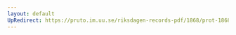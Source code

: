 ```yaml
---
layout: default
UpRedirect: https://pruto.im.uu.se/riksdagen-records-pdf/1868/prot-1868--ak--318.pdf
---
```

